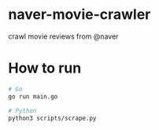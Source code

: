 # naver-movie-crawler
crawl movie reviews from @naver

# How to run
```bash
# Go
go run main.go

# Python
python3 scripts/scrape.py
```
